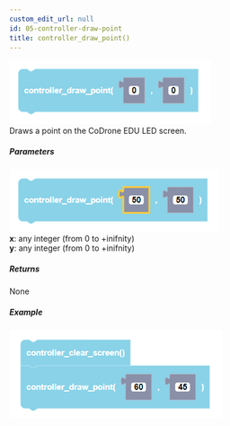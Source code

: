 ```yaml
---
custom_edit_url: null
id: 05-controller-draw-point
title: controller_draw_point()
---
```


![controller draw point block image](controller_draw_point.PNG)<br />
Draws a point on the CoDrone EDU LED screen.

##### Parameters
![controller draw point block image](controller_draw_point_params.PNG) <br />
**x**: any integer (from 0 to +inifnity) <br />
**y**: any integer (from 0 to +inifnity) <br />

##### Returns

None

##### Example

![controller draw point example](controller_draw_point_example.PNG)